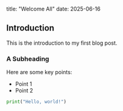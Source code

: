 title: "Welcome All"
date: 2025-06-16

## Introduction

This is the introduction to my first blog post.

### A Subheading

Here are some key points:
*   Point 1
*   Point 2

```python
print("Hello, world!")
